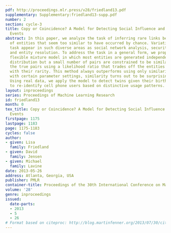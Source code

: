 ```yaml
---
pdf: http://proceedings.mlr.press/v28/friedland13.pdf
supplementary: Supplementary:friedland13-supp.pdf
number: 2
section: cycle-3
title: Copy or Coincidence? A Model for Detecting Social Influence and Duplication
  Events
abstract: In this paper, we analyze the task of inferring rare links between pairs
  of entities that seem too similar to have occurred by chance. Variations of this
  task appear in such diverse areas as social network analysis, security, fraud detection,
  and entity resolution. To address the task in a general form, we propose a simple,
  flexible mixture model in which most entities are generated independently from a
  distribution but a small number of pairs are constrained to be similar. We predict
  the true pairs using a likelihood ratio that trades off the entities’ similarity
  with their rarity. This method always outperforms using only similarity; however,
  with certain parameter settings, similarity turns out to be surprisingly competitive.
  Using real data, we apply the model to detect twins given their birth weights and
  to re-identify cell phone users based on distinctive usage patterns.
layout: inproceedings
series: Proceedings of Machine Learning Research
id: friedland13
month: 0
tex_title: Copy or Coincidence? A Model for Detecting Social Influence and Duplication
  Events
firstpage: 1175
lastpage: 1183
page: 1175-1183
cycles: false
author:
- given: Lisa
  family: Friedland
- given: David
  family: Jensen
- given: Michael
  family: Lavine
date: 2013-05-26
address: Atlanta, Georgia, USA
publisher: PMLR
container-title: Proceedings of the 30th International Conference on Machine Learning
volume: '28'
genre: inproceedings
issued:
  date-parts:
  - 2013
  - 5
  - 26
# Format based on citeproc: http://blog.martinfenner.org/2013/07/30/citeproc-yaml-for-bibliographies/
---
```

